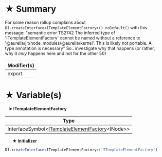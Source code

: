 # &#9733; Summary

For some reason rollup complains about `DI.createInterface<ITemplateElementFactory>().noDefault()` with this message:
"semantic error TS2742 The inferred type of 'ITemplateElementFactory' cannot be named without a reference to '@aurelia/jit/node_modules/@aurelia/kernel'. This is likely not portable. A type annotation is necessary"
So.. investigate why that happens (or rather, why it *only* happens here and not for the other 50)

| Modifier(s)                            |
|----------------------------------------|
| export |

# &#9733; Variable(s)

&nbsp;&nbsp; **&#10148; ITemplateElementFactory**

| Type                        |
|-----------------------------|
| InterfaceSymbol&lt;[ITemplateElementFactory](/jit-html/interface/template-element-factory/itemplateelementfactory)&lt;INode&gt;&gt; |

&nbsp;&nbsp;&nbsp;&nbsp;&nbsp; **&#9733; Initializer**

```ts
DI.createInterface<ITemplateElementFactory>('ITemplateElementFactory').noDefault()
```